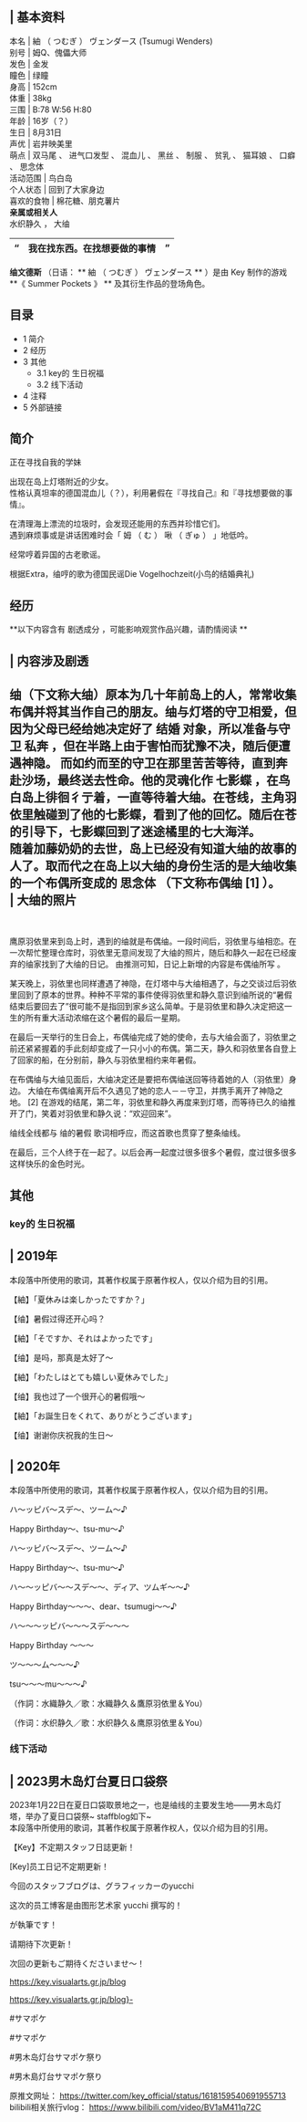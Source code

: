 |  **基本资料**  
---  
本名  |  紬  （  つむぎ  ）  ヴェンダース  (Tsumugi Wenders)   
别号  |  姆Q、傀儡大师   
发色  |  金发   
瞳色  |  绿瞳   
身高  |  152cm   
体重  |  38kg   
三围  |  B:78 W:56 H:80   
年龄  |  16岁（？）   
生日  |  8月31日   
声优  |  岩井映美里   
萌点  |  双马尾  、  进气口发型  、  混血儿  、  黑丝  、  制服  、  贫乳  、  猫耳娘  、  口癖  、  思念体   
活动范围  |  鸟白岛   
个人状态  |  回到了大家身边   
喜欢的食物  |  棉花糖、朋克薯片   
**亲属或相关人**  
水织静久  ，  大䌷  
  
|  “  |  我在找东西。在找想要做的事情  |  ”   
---|---|---  
  
**䌷文德斯** （日语：  ** 紬  （  つむぎ  ）  ヴェンダース ** ）是由  Key  制作的游戏 **《 Summer Pockets
》 ** 及其衍生作品的登场角色。

##  目录

  * 1  简介 
  * 2  经历 
  * 3  其他 
    * 3.1  key的  生日祝福 
    * 3.2  线下活动 
  * 4  注释 
  * 5  外部链接 

##  简介

正在寻找自我的学妹

出现在岛上灯塔附近的少女。  
性格认真坦率的德国混血儿（？），利用暑假在『寻找自己』和『寻找想要做的事情』。  
  
在清理海上漂流的垃圾时，会发现还能用的东西并珍惜它们。  
遇到麻烦事或是讲话困难时会「  姆  （  む  ）  啾  （  ぎゅ  ）  」地低吟。  
  
经常哼着异国的古老歌谣。

根据Extra，䌷哼的歌为德国民谣Die Vogelhochzeit(小鸟的结婚典礼)

##  经历

**以下内容含有 剧透成分  ，可能影响观赏作品兴趣，请酌情阅读 **

|  内容涉及剧透  
---  
䌷（下文称大䌷）原本为几十年前岛上的人，常常收集布偶并将其当作自己的朋友。䌷与灯塔的守卫相爱，但因为父母已经给她决定好了  结婚  对象，所以准备与守卫  私奔  ，但在半路上由于害怕而犹豫不决，随后便遭遇神隐。  而如约而至的守卫在那里苦苦等待，直到奔赴沙场，最终送去性命。他的灵魂化作  七影蝶  ，在鸟白岛上徘徊彳亍着，一直等待着大䌷。在苍线，主角羽依里触碰到了他的七影蝶，看到了他的回忆。随后在苍的引导下，七影蝶回到了迷途橘里的七大海洋。  </br> 随着加藤奶奶的去世，岛上已经没有知道大䌷的故事的人了。取而代之在岛上以大䌷的身份生活的是大䌷收集的一个布偶所变成的  思念体  （下文称布偶䌷  [1]  ）。 </br> |  大䌷的照片   
---  
</br>  
  
鹰原羽依里来到岛上时，遇到的䌷就是布偶䌷。一段时间后，羽依里与䌷相恋。在一次帮忙整理仓库时，羽依里无意间发现了大䌷的照片，随后和静久一起在已经废弃的䌷家找到了大䌷的日记。
由推测可知，日记上新增的内容是布偶䌷所写  。

某天晚上，羽依里也同样遭遇了神隐，在灯塔中与大䌷相遇了，与之交谈过后羽依里回到了原本的世界。种种不平常的事件使得羽依里和静久意识到䌷所说的“暑假结束后要回去了”很可能不是指回到家乡这么简单。于是羽依里和静久决定把这一生的所有重大活动浓缩在这个暑假的最后一星期。

在最后一天举行的生日会上，布偶䌷完成了她的使命，去与大䌷会面了，羽依里之前还紧紧握着的手此刻却变成了一只小小的布偶。第二天，静久和羽依里各自登上了回家的船，在分别前，静久与羽依里相约来年暑假。

在布偶䌷与大䌷见面后，大䌷决定还是要把布偶䌷送回等待着她的人（羽依里）身边。  大䌷在布偶䌷离开后不久遇见了她的恋人－－守卫，并携手离开了神隐之地。
[2]  在游戏的结尾，第二年，羽依里和静久再度来到灯塔，而等待已久的䌷推开了门，笑着对羽依里和静久说：“欢迎回来”。

䌷线全线都与  䌷的暑假  歌词相呼应，而这首歌也贯穿了整条䌷线。

在最后，三个人终于在一起了。以后会再一起度过很多很多个暑假，度过很多很多这样快乐的金色时光。  
  
##  其他

###  key的  生日祝福

|  2019年  
---  
本段落中所使用的歌词，其著作权属于原著作权人，仅以介绍为目的引用。

【紬】「夏休みは楽しかったですか？」

【䌷】暑假过得还开心吗？

【紬】「そですか、それはよかったです」

【䌷】是吗，那真是太好了～

【紬】「わたしはとても嬉しい夏休みでした」

【䌷】我也过了一个很开心的暑假哦～

【紬】「お誕生日をくれて、ありがとうございます」

【䌷】谢谢你庆祝我的生日～

  
|  2020年  
---  
本段落中所使用的歌词，其著作权属于原著作权人，仅以介绍为目的引用。

ハ～ッピバ～スデ～、ツーム～♪

Happy Birthday～、tsu-mu～♪

ハ～ッピバ～スデ～、ツーム～♪

Happy Birthday～、tsu-mu～♪

ハ～～ッピバ～～スデ～～、ディア、ツムギ～～♪

Happy Birthday～～～、dear、tsumugi～～♪

ハ～～～ッピバ～～～スデ～～～

Happy Birthday ～～～

ツ～～～ム～～～♪

tsu～～～mu～～～♪

（作詞：水織静久／歌：水織静久＆鷹原羽依里＆You）

（作词：水织静久／歌：水织静久＆鹰原羽依里＆You）

  
  
###  线下活动

|  2023男木岛灯台夏日口袋祭  
---  
2023年1月22日在夏日口袋取景地之一，也是䌷线的主要发生地——男木岛灯塔，举办了夏日口袋祭~ staffblog如下~ </br>
本段落中所使用的歌词，其著作权属于原著作权人，仅以介绍为目的引用。

【Key】不定期スタッフ日誌更新！

[Key]员工日记不定期更新！

今回のスタッフブログは、グラフィッカーのyucchi

这次的员工博客是由图形艺术家 yucchi 撰写的！

が執筆です！

请期待下次更新！

次回の更新もご期待くださいませ～！

https://key.visualarts.gr.jp/blog

https://key.visualarts.gr.jp/blog}-

#サマポケ

#サマポケ

#男木岛灯台サマポケ祭り

#男木島灯台サマポケ祭り

原推文网址：  https://twitter.com/key_official/status/1618159540691955713  </br>
bilibili相关旅行vlog：  https://www.bilibili.com/video/BV1aM411q72C  </br>

  
  